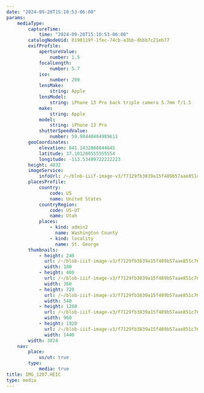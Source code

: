 ```yaml
---
date: "2024-09-20T15:10:53-06:00"
params:
    mediaType:
        captureTime:
            time: "2024-09-20T15:10:53-06:00"
        catalogNodeUid: 0198119f-1fec-74cb-a3bb-dbbb7c21eb77
        exifProfile:
            apertureValue:
                number: 1.5
            focalLength:
                number: 5.7
            iso:
                number: 200
            lensMake:
                string: Apple
            lensModel:
                string: iPhone 13 Pro back triple camera 5.7mm f/1.5
            make:
                string: Apple
            model:
                string: iPhone 13 Pro
            shutterSpeedValue:
                number: 59.98440404989611
        geoCoordinates:
            elevation: 841.1432880844645
            latitude: 37.101280555555554
            longitude: -113.53489722222223
        height: 4032
        imageService:
            infoUrl: /~/blob-iiif-image-v3/f7129fb3839a15f489b57aae851c765be5d2eb983dfc2c76983aac7e2fe4f7ec/info.json
        placesProfile:
            country:
                code: US
                name: United States
            countryRegion:
                code: US-UT
                name: Utah
            places:
                - kind: admin2
                  name: Washington County
                - kind: locality
                  name: St. George
        thumbnails:
            - height: 240
              url: /~/blob-iiif-image-v3/f7129fb3839a15f489b57aae851c765be5d2eb983dfc2c76983aac7e2fe4f7ec/full/180%2C240/0/default.jpg
              width: 180
            - height: 480
              url: /~/blob-iiif-image-v3/f7129fb3839a15f489b57aae851c765be5d2eb983dfc2c76983aac7e2fe4f7ec/full/360%2C480/0/default.jpg
              width: 360
            - height: 720
              url: /~/blob-iiif-image-v3/f7129fb3839a15f489b57aae851c765be5d2eb983dfc2c76983aac7e2fe4f7ec/full/540%2C720/0/default.jpg
              width: 540
            - height: 1280
              url: /~/blob-iiif-image-v3/f7129fb3839a15f489b57aae851c765be5d2eb983dfc2c76983aac7e2fe4f7ec/full/960%2C1280/0/default.jpg
              width: 960
            - height: 1920
              url: /~/blob-iiif-image-v3/f7129fb3839a15f489b57aae851c765be5d2eb983dfc2c76983aac7e2fe4f7ec/full/1440%2C1920/0/default.jpg
              width: 1440
        width: 3024
    nav:
        place:
            us/ut: true
        type:
            media: true
title: IMG_1207.HEIC
type: media
---
```

